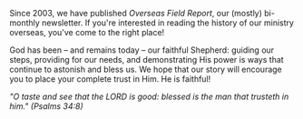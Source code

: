 Since 2003, we have published *Overseas Field Report*, our (mostly) bi-monthly newsletter. If you're interested in reading the history of our ministry overseas, you've come to the right place!

God has been – and remains today – our faithful Shepherd: guiding our steps, providing for our needs, and demonstrating His power is ways that continue to astonish and bless us. We hope that our story will encourage you to place your complete trust in Him. He is faithful!

*"O taste and see that the LORD is good: blessed is the man that trusteth in him."  (Psalms 34:8)*
